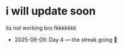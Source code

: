  <h1>i will update soon</h1>

its not working bro fkkkkkkk
- 2025-08-09: Day 4 —  the streak going 🚀